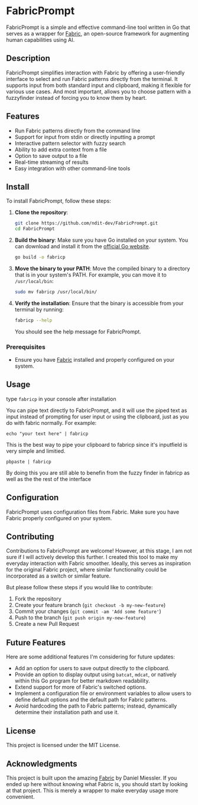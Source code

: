 # FabricPrompt

FabricPrompt is a simple and effective command-line tool written in Go that serves as a wrapper for [Fabric](https://github.com/danielmiessler/fabric), an open-source framework for augmenting human capabilities using AI.

## Description

FabricPrompt simplifies interaction with Fabric by offering a user-friendly interface to select and run Fabric patterns directly from the terminal. It supports input from both standard input and clipboard, making it flexible for various use cases. And most important, allows you to choose pattern with a fuzzyfinder instead of forcing you to know them by heart.

## Features

- Run Fabric patterns directly from the command line
- Support for input from stdin or directly inputting a prompt
- Interactive pattern selector with fuzzy search
- Ability to add extra context from a file
- Option to save output to a file
- Real-time streaming of results
- Easy integration with other command-line tools

## Install

To install FabricPrompt, follow these steps:

1. **Clone the repository**:
    ```sh
    git clone https://github.com/ndit-dev/FabricPrompt.git
    cd FabricPrompt
    ```

2. **Build the binary**:
    Make sure you have Go installed on your system. You can download and install it from the [official Go website](https://golang.org/dl/).

    ```sh
    go build -o fabricp
    ```

3. **Move the binary to your PATH**:
    Move the compiled binary to a directory that is in your system's PATH. For example, you can move it to `/usr/local/bin`:

    ```sh
    sudo mv fabricp /usr/local/bin/
    ```

4. **Verify the installation**:
    Ensure that the binary is accessible from your terminal by running:

    ```sh
    fabricp --help
    ```

    You should see the help message for FabricPrompt.

### Prerequisites

- Ensure you have [Fabric](https://github.com/danielmiessler/fabric) installed and properly configured on your system.

## Usage

type `fabricp` in your console after installation
<placehold for video or gif>

You can pipe text directly to FabricPrompt, and it will use the piped text as input instead of prompting for user input or using the clipboard, just as you do with fabric normally. For example:
```
echo "your text here" | fabricp
```

This is the best way to pipe your clipboard to fabricp since it's inputfield is very simple and limitied. 
```
pbpaste | fabricp
```
By doing this you are still able to benefin from the fuzzy finder in fabricp as well as the the rest of the interface

## Configuration

FabricPrompt uses configuration files from Fabric. Make sure you have Fabric properly configured on your system.

## Contributing

Contributions to FabricPrompt are welcome! However, at this stage, I am not sure if I will actively develop this further. I created this tool to make my everyday interaction with Fabric smoother. Ideally, this serves as inspiration for the original Fabric project, where similar functionality could be incorporated as a switch or similar feature.

But please follow these steps if you would like to contribute:

1. Fork the repository
2. Create your feature branch (`git checkout -b my-new-feature`)
3. Commit your changes (`git commit -am 'Add some feature'`)
4. Push to the branch (`git push origin my-new-feature`)
5. Create a new Pull Request

## Future Features

Here are some additional features I'm considering for future updates:

- Add an option for users to save output directly to the clipboard.
- Provide an option to display output using `batcat`, `mdcat`, or natively within this Go program for better markdown readability.
- Extend support for more of Fabric's switched options.
- Implement a configuration file or environment variables to allow users to define default options and the default path for Fabric patterns.
- Avoid hardcoding the path to Fabric patterns; instead, dynamically determine their installation path and use it.

## License

This project is licensed under the MIT License.

## Acknowledgments

This project is built upon the amazing [Fabric](https://github.com/danielmiessler/fabric) by Daniel Miessler. If you ended up here without knowing what Fabric is, you should start by looking at that project. This is merely a wrapper to make everyday usage more convenient.